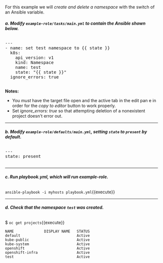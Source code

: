 For this example we will *create and delete a namespace* with the switch of an Ansible variable.

###### **a. Modify `example-role/tasks/main.yml` to contain the Ansible shown below.**
<pre class="file" data-filename="/root/tutorial/example-role/tasks/main.yml" data-target="replace">
---
- name: set test namespace to {{ state }}
  k8s:
    api_version: v1
    kind: Namespace
    name: test
    state: "{{ state }}"
  ignore_errors: true

</pre>

**Notes:** 
 - You *must* have the target file open and the active tab in the edit pan e in order for the *copy to editor* button to work properly.
 - Set *ignore_errors: true* so that attempting deletion of a nonexistent
project doesn't error out.

---

###### **b. Modify `example-role/defaults/main.yml`, setting `state` to `present` by default.**
<pre class="file"
 data-filename="/root/tutorial/example-role/defaults/main.yml"
  data-target="replace">
---
state: present

</pre>

---

###### **c. Run playbook.yml, which will run *example-role*.**

`ansible-playbook -i myhosts playbook.yml`{{execute}}

---

###### **d. Check that the namespace `test` was created.**

$ `oc get projects`{{execute}}

```
NAME              DISPLAY NAME   STATUS
default                          Active
kube-public                      Active
kube-system                      Active
openshift                        Active
openshift-infra                  Active
test                             Active
```
